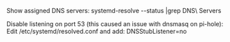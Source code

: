 Show assigned DNS servers:
  systemd-resolve --status |grep DNS\ Servers

Disable listening on port 53 (this caused an issue with dnsmasq on pi-hole):
  Edit /etc/systemd/resolved.conf and add:
  DNSStubListener=no
